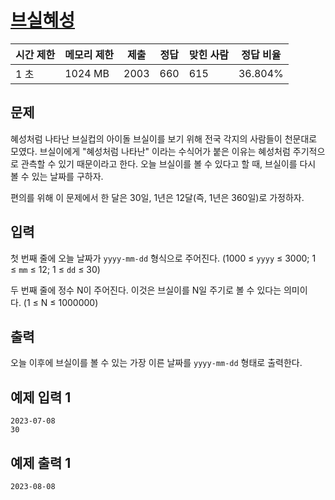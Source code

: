 # [브실혜성](https://www.acmicpc.net/problem/29722)

| 시간 제한 | 메모리 제한 | 제출 | 정답 | 맞힌 사람 | 정답 비율 |
| --- | --- | --- | --- | --- | --- |
| 1 초 | 1024 MB | 2003 | 660 | 615 | 36.804% |

## 문제

혜성처럼 나타난 브실컵의 아이돌 브실이를 보기 위해 전국 각지의 사람들이 천문대로 모였다. 브실이에게 "혜성처럼 나타난" 이라는 수식어가 붙은 이유는 혜성처럼 주기적으로 관측할 수 있기 때문이라고 한다. 오늘 브실이를 볼 수 있다고 할 때, 브실이를 다시 볼 수 있는 날짜를 구하자.

편의를 위해 이 문제에서 한 달은 30일, 1년은 12달(즉, 1년은 360일)로 가정하자.

## 입력

첫 번째 줄에 오늘 날짜가 `yyyy-mm-dd` 형식으로 주어진다. (1000 ≤ `yyyy` ≤ 3000; 1 ≤ `mm` ≤ 12; 1 ≤ `dd` ≤ 30)

두 번째 줄에 정수 N이 주어진다. 이것은 브실이를 N일 주기로 볼 수 있다는 의미이다. (1 ≤ N ≤ 1000000)

## 출력

오늘 이후에 브실이를 볼 수 있는 가장 이른 날짜를 `yyyy-mm-dd` 형태로 출력한다.

## 예제 입력 1

```
2023-07-08
30

```

## 예제 출력 1

```
2023-08-08
```

